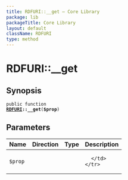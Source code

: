 ```yaml
---
title: RDFURI::__get — Core Library
package: lib
packageTitle: Core Library
layout: default
className: RDFURI
type: method
---
```


# RDFURI::__get

## Synopsis

<code>public function <b><a href="RDFURI">RDFURI</a>::__get</b>(<b>$prop</b>)</code>

## Parameters

<table>
  <thead>
    <tr>
      <th>Name</th>
      <th>Direction</th>
      <th>Type</th>
      <th>Description</th>
    </tr>
  </thead>
  <tbody>
    <tr>
      <td><code>$prop</code>
      <td><i></i></td>
      <td></td>
      <td>

      </td>
    </tr>
  </tbody>
</table>

